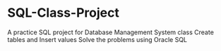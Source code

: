 # SQL-Class-Project
A practice SQL project for Database Management System class
Create tables and Insert values
Solve the problems using Oracle SQL
